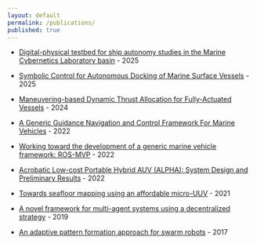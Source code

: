 ```yaml
---
layout: default
permalink: /publications/
published: true
---
```


- [Digital-physical testbed for ship autonomy studies in the Marine Cybernetics Laboratory basin](https://arxiv.org/pdf/2505.06787) - 2025

- [Symbolic Control for Autonomous Docking of Marine Surface Vessels](https://arxiv.org/pdf/2501.13199) - 2025

- [Maneuvering-based Dynamic Thrust Allocation for Fully-Actuated Vessels](https://doi.org/10.1016/j.ifacol.2024.10.082) - 2024

- [A Generic Guidance Navigation and Control Framework For Marine Vehicles](https://digitalcommons.uri.edu/cgi/viewcontent.cgi?article=3251&context=theses) - 2022

- [Working toward the development of a generic marine vehicle framework: ROS-MVP](https://doi.org/10.1109/OCEANS47191.2022.9977346) - 2022

- [Acrobatic Low-cost Portable Hybrid AUV (ALPHA): System Design and Preliminary Results](https://doi.org/10.1109/OCEANS47191.2022.9977113) - 2022

- [Towards seafloor mapping using an affordable micro-UUV](https://doi.org/10.23919/OCEANS44145.2021.9705887) - 2021

- [A novel framework for multi-agent systems using a decentralized strategy](https://doi.org/10.1017/S0263574718001261) - 2019

- [An adaptive pattern formation approach for swarm robots](https://doi.org/10.1109/ICEEE2.2017.7935818) - 2017

